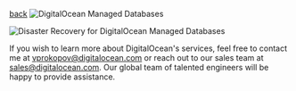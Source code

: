 [back](../README.md)
![DigitalOcean Managed Databases](https://lucid.app/publicSegments/view/ac2f4f9d-69f8-4a53-bee3-e49cbab41223/image.png)

![Disaster Recovery for DigitalOcean Managed Databases](https://lucid.app/publicSegments/view/904e34ce-1762-4192-be5c-743fc291355d/image.png)

If you wish to learn more about DigitalOcean's services, feel free to contact me at [vprokopov@digitalocean.com](mailto:vprokopov@digitalocean.com) or reach out to our sales team at [sales@digitalocean.com](mailto:sales@digitalocean.com). Our global team of talented engineers will be happy to provide assistance.
